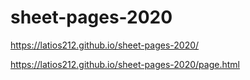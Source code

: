 # sheet-pages-2020

https://latios212.github.io/sheet-pages-2020/

https://latios212.github.io/sheet-pages-2020/page.html
